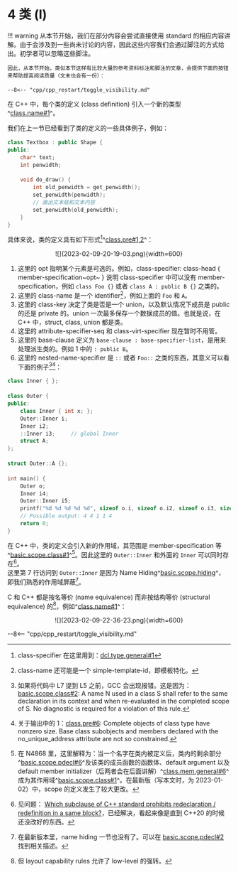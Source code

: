 # 4 类 (I)

!!! warning
    从本节开始，我们在部分内容会尝试直接使用 standard 的相应内容讲解。由于会涉及到一些尚未讨论的内容，因此这些内容我们会通过脚注的方式给出。初学者可以忽略这些脚注。

    因此，从本节开始，类似本节这样有比较大量的参考资料标注和脚注的文章，会提供下面的按钮来帮助提高阅读质量（文末也会有一份）：

    --8<-- "cpp/cpp_restart/toggle_visibility.md"

在 C++ 中，每个类的定义 (class definition) 引入一个新的类型^[class.name#1](https://timsong-cpp.github.io/cppwp/n4868/class.name#1)^。

我们在上一节已经看到了类的定义的一些具体例子，例如：

```c++ linenums="1"
class Textbox : public Shape {
public:
    char* text;
    int penwidth;

    void do_draw() {
        int old_penwidth = get_penwidth();
        set_penwidth(penwidth);
        // 画出文本框和文本内容
        set_penwidth(old_penwidth);
    }
}
```

具体来说，类的定义具有如下形式[^1]^[class.pre#1,2](https://timsong-cpp.github.io/cppwp/n4868/class.pre#1)^：

<center>![](2023-02-09-20-19-03.png){width=600}</center>

1. 这里的 opt 指明某个元素是可选的。例如，class-specifier: class-head { member-specification~opt~ } 说明 class-specifier 中可以没有 member-specification，例如 `class Foo {}` 或者 `class A : public B {}` 之类的。
2. 这里的 class-name 是一个 identifier[^2]，例如上面的 `Foo` 和 `A`。
3. 这里的 class-key 决定了类是否是一个 union，以及默认情况下成员是 public 的还是 private 的。union 一次最多保存一个数据成员的值。也就是说，在 C++ 中，struct, class, union 都是类。
4. 这里的 attribute-specifier-seq 和 class-virt-specifier 现在暂时不用管。
5. 这里的 base-clause 定义为 `base-clause : base-specifier-list`，是用来处理派生类的。例如 1 中的 `: public B`。
6. 这里的 nested-name-specifier 是 `::` 或者 `Foo::` 之类的东西，其意义可以看下面的例子[^3][^4]：  
```C++ linenums="1" title="https://godbolt.org/z/shjxaKhxc"
class Inner { };

class Outer {
public:
    class Inner { int x; };
    Outer::Inner i;
    Inner i2;
    ::Inner i3;     // global Inner
    struct A;
};

struct Outer::A {};

int main() {
    Outer o;
    Inner i4;
    Outer::Inner i5;
    printf("%d %d %d %d %d", sizeof o.i, sizeof o.i2, sizeof o.i3, sizeof i4, sizeof i5);
    // Possible output: 4 4 1 1 4
    return 0;
}
```
在 C++ 中，类的定义会引入新的作用域，其范围是 member-specification 等^[basic.scope.class#1](https://timsong-cpp.github.io/cppwp/basic.scope.class#1)^[^9]。因此这里的 `Outer::Inner` 和外面的 `Inner` 可以同时存在[^8]。  
这里第 7 行访问到 `Outer::Inner` 是因为 Name Hiding^[basic.scope.hiding](https://timsong-cpp.github.io/cppwp/n4868/basic.scope.hiding)^，即我们熟悉的作用域屏蔽[^10]。

C 和 C++ 都是按名等价 (name equivalence) 而非按结构等价 (structural equivalence) 的[^5]，例如^[class.name#1](https://timsong-cpp.github.io/cppwp/n4868/class.name#1)^：

<center>![](2023-02-09-22-36-23.png){width=600}</center>


[^1]: class-specifier 在这里用到：[dcl.type.general#1](https://timsong-cpp.github.io/cppwp/n4868/dcl.type.general#1)
[^2]: class-name 还可能是一个 simple-template-id，即模板特化。
[^3]: 如果将代码中 L7 提到 L5 之前，GCC 会出现报错。这是因为：[basic.scope.class#2](https://timsong-cpp.github.io/cppwp/n4868/basic.scope.class#2): A name N used in a class S shall refer to the same declaration in its context and when re-evaluated in the completed scope of S. No diagnostic is required for a violation of this rule.
[^4]: 关于输出中的 1：[class.pre#6](https://timsong-cpp.github.io/cppwp/n4868/class.pre#6): Complete objects of class type have nonzero size. Base class subobjects and members declared with the no_­unique_­address attribute are not so constrained. 
[^5]: 但 layout capability rules 允许了 low-level 的强转。
[^6]: 还有 noexcept-specifier
[^7]: 注意，作用域定义为「the largest part of the program in which that name is valid, that is, in which that name may be used as an **unqualified name** to refer to the same entity^[basic.scope.declarative#1](https://timsong-cpp.github.io/cppwp/n4868/basic.scope.declarative#1)^.」
[^8]: 见问题： [Which subclause of C++ standard prohibits redeclaration / redefinition in a same block?](https://stackoverflow.com/questions/75402077/which-subclause-of-c-standard-prohibits-redeclaration-redefinition-in-a-same)，已经解决，看起来像是直到 C++20 的时候还没改好的东西。
[^9]: 在 N4868 里，这里解释为：当一个名字在类内被定义后，类内的剩余部分^[basic.scope.pdecl#6](https://timsong-cpp.github.io/cppwp/n4868/basic.scope.pdecl#6)^及该类的成员函数的函数体、default argument 以及 default member initializer（后两者会在后面讲解）[^6]^[class.mem.general#6](https://timsong-cpp.github.io/cppwp/n4868/class.mem.general#6)^成为其作用域[^7]^[basic.scope.class#1](https://timsong-cpp.github.io/cppwp/n4868/basic.scope.class#1)^。在最新版（写本文时，为 2023-01-02）中，scope 的定义发生了较大更改。
[^10]: 在最新版本里，name hiding 一节也没有了。可以在 [basic.scope.pdecl#2](https://timsong-cpp.github.io/cppwp/basic.scope.pdecl#2) 找到相关描述。


--8<-- "cpp/cpp_restart/toggle_visibility.md"